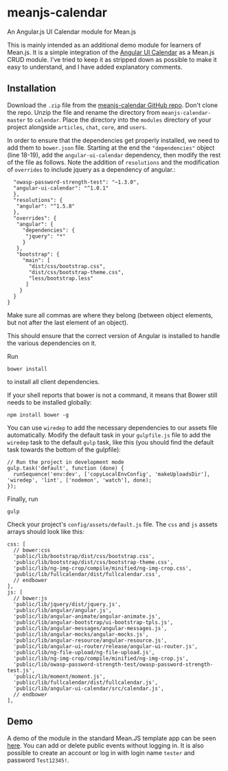 # meanjs-calendar

An Angular.js UI Calendar module for Mean.js

This is mainly intended as an additional demo module for learners of Mean.js. It is a simple integration of the [Angular UI Calendar](http://angular-ui.github.io/ui-calendar/) as a Mean.js CRUD module. I've tried to keep it as stripped down as possible to make it easy to understand, and I have added explanatory comments.

## Installation

Download the `.zip` file from the [meanjs-calendar GitHub repo](https://github.com/tonymullen/meanjs-calendar). Don't clone the repo. Unzip the file and rename the directory from `meanjs-calendar-master` to `calendar`. Place the directory into the `modules` directory of your project alongside `articles`, `chat`, `core`, and `users`.

In order to ensure that the dependencies get properly installed, we need to add them to `bower.json` file. Starting at the end the `"dependencies"` object (line 18-19), add the `angular-ui-calendar` dependency, then modify the rest of the file as follows. Note the addition of `resolutions` and the modification of `overrides` to include jquery as a dependency of angular.:

      "owasp-password-strength-test": "~1.3.0",
      "angular-ui-calendar": "^1.0.1"
      },
      "resolutions": {
       "angular": "^1.5.8"
      },
      "overrides": {
       "angular": {
         "dependencies": {
          "jquery": "*"
         }
       },
       "bootstrap": {
         "main": [
           "dist/css/bootstrap.css",
           "dist/css/bootstrap-theme.css",
           "less/bootstrap.less"
          ]
        }
      }
    }
<!-- .* -->
Make sure all commas are where they belong (between object elements, but not after the last element of an object).

This should ensure that the correct version of Angular is installed to handle the various dependencies on it.

Run

    bower install

to install all client dependencies.

If your shell reports that bower is not a command, it means that Bower still needs to be installed globally:

    npm install bower -g

You can use `wiredep` to add the necessary dependencies to our assets file automatically. Modify the default task in your `gulpfile.js` file to add the `wiredep` task to the default `gulp` task, like this (you should find the default task towards the bottom of the gulpfile):

    // Run the project in development mode
    gulp.task('default', function (done) {
      runSequence('env:dev', ['copyLocalEnvConfig', 'makeUploadsDir'], 'wiredep', 'lint', ['nodemon', 'watch'], done);
    });

Finally, run

    gulp

Check your project's `config/assets/default.js` file. The `css` and `js` assets arrays should look like this:

    css: [
      // bower:css
      'public/lib/bootstrap/dist/css/bootstrap.css',
      'public/lib/bootstrap/dist/css/bootstrap-theme.css',
      'public/lib/ng-img-crop/compile/minified/ng-img-crop.css',
      'public/lib/fullcalendar/dist/fullcalendar.css',
      // endbower
    ],
    js: [
      // bower:js
      'public/lib/jquery/dist/jquery.js',
      'public/lib/angular/angular.js',
      'public/lib/angular-animate/angular-animate.js',
      'public/lib/angular-bootstrap/ui-bootstrap-tpls.js',
      'public/lib/angular-messages/angular-messages.js',
      'public/lib/angular-mocks/angular-mocks.js',
      'public/lib/angular-resource/angular-resource.js',
      'public/lib/angular-ui-router/release/angular-ui-router.js',
      'public/lib/ng-file-upload/ng-file-upload.js',
      'public/lib/ng-img-crop/compile/minified/ng-img-crop.js',
      'public/lib/owasp-password-strength-test/owasp-password-strength-test.js',
      'public/lib/moment/moment.js',
      'public/lib/fullcalendar/dist/fullcalendar.js',
      'public/lib/angular-ui-calendar/src/calendar.js',
      // endbower
    ],

## Demo

A demo of the module in the standard Mean.JS template app can be seen [here](https://meanjs-with-calendar.herokuapp.com/). You can add or delete public events without logging in. It is also possible to create an account or log in with login name `tester` and password `Test12345!`.
